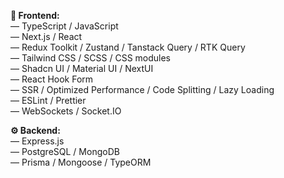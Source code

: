 <b>🚀 Frontend:</b> <br/>
<span>― TypeScript / JavaScript</span> <br/>
<span>― Next.js / React</span> <br/>
<span>― Redux Toolkit / Zustand / Tanstack Query / RTK Query</span> <br/>
<span>― Tailwind CSS / SCSS / CSS modules</span> <br/>
<span>― Shadcn UI / Material UI / NextUI</span> <br/>
<span>― React Hook Form</span> <br/>
<span>― SSR / Optimized Performance / Code Splitting / Lazy Loading</span> <br/>
<span>― ESLint / Prettier</span> <br/>
<span>― WebSockets / Socket.IO</span> <br/>

<b>⚙ Backend:</b> <br/>
<span>― Express.js</span> <br/>
<span>― PostgreSQL / MongoDB </span> <br/>
<span>― Prisma / Mongoose / TypeORM</span> <br/>
